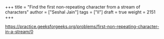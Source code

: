 +++
title = "Find the first non-repeating character from a stream of characters"
author = ["Seshal Jain"]
tags = ["ll"]
draft = true
weight = 2151
+++

<https://practice.geeksforgeeks.org/problems/first-non-repeating-character-in-a-stream/0>
